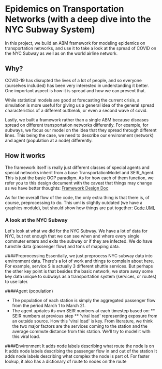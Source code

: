 # Epidemics on Transportation Networks (with a deep dive into the NYC Subway System)

In this project, we build an ABM framework for modeling epidemics on transportation networks, and use it to take a look at the spread of COVID on the NYC Subway as well as on the world airline network.

## Why?
COVID-19 has disrupted the lives of a lot of people, and so everyone (ourselves included) has been very interested in understanding it better. One important aspect is how it is spread and how we can prevent that.

While statistical models are good at forecasting the current crisis, a simulation is more useful for giving us a general idea of the general spread characteristics of a different outbreak, or even a second wave of covid.

Lastly, we built a framework rather than a single ABM because diseases spread on different transportation networks differently. For example, for subways, we focus our model on the idea that they spread through different lines. This being the case, we need to describe our environment (network) and agent (population at a node) differently.

## How it works
The framework itself is really just different classes of special agents and special networks inherit from a base TransportationModel and SEIR_Agent. This is just the basic OOP paradigm. As for how each of them function, we refer you to this design document with the caveat that things may change as we have better thoughts:
[Framework Design Doc](https://github.com/cheung-ho-lum/NS_Epidemics_ABM_Approach/blob/master/Report/Design_doc_for_expansion_of_subway_model.pdf)

As for the overall flow of the code, the only extra thing is that there is, of course, preprocessing to do. This uml is slightly outdated (we have a graphics module), but should show how things are put together:
[Code UML](https://github.com/cheung-ho-lum/NS_Epidemics_ABM_Approach/blob/master/Report/Scratch_Visuals/covid_subway.png)

### A look at the NYC Subway
Let's look at what we did for the NYC Subway. We have a lot of data for NYC, but not enough that we can see when and where every single commuter enters and exits the subway or if they are infected. We do have turnstile data (passenger flow) and tons of mapping data.

####Preprocessing
Essentially, we just preprocess NYC subway data into environment data. There's a lot of work and things to complain about here. For example, service S is actually 3 different shuttle services. But perhaps the other key point is that besides the basic network, we store away some key data unique to subways as a transportation system (services, or routes) to use later.

####Agent (population)
* The population of each station is simply the aggregated passenger flow from the period March 1 to March 21. 
* The agent updates its own SEIR numbers at each timestep based on:
** SEIR numbers at previous step
** 'viral load' representing exposure from an outside source.
How this 'viral load' is key. From literature, we think the two major factors are the services coming to the station and the average commute distance from this station. We'll try to model it with this viral load.

####Environment
It adds node labels describing what route the node is on
It adds node labels describing the passenger flow in and out of the station
It adds node labels describing what complex the node is part of.
For faster lookup, it also has a dictionary of route to nodes on the route

